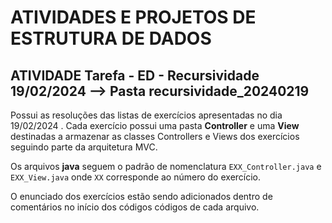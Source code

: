 ﻿# ATIVIDADES E PROJETOS DE ESTRUTURA DE DADOS

## ATIVIDADE Tarefa - ED - Recursividade 19/02/2024 --> Pasta recursividade_20240219
Possui as resoluções das listas de exercícios apresentadas no dia 19/02/2024 . Cada exercício possui uma pasta **Controller** e uma **View** destinadas a armazenar as classes Controllers e Views dos exercícios seguindo parte da arquitetura MVC.

Os arquivos **java** seguem o padrão de nomenclatura `EXX_Controller.java` e `EXX_View.java` onde `XX` corresponde ao número do exercício.

O enunciado dos exercícios estão sendo adicionados dentro de comentários no início dos códigos códigos de cada arquivo.
